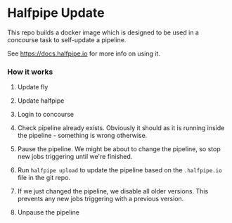 # Halfpipe Update

This repo builds a docker image which is designed to be used in a concourse task to self-update a pipeline.

See <https://docs.halfpipe.io> for more info on using it.


### How it works

1. Update fly

2. Update halfpipe

3. Login to concourse

4. Check pipeline already exists. Obviously it should as it is running inside the pipeline - something is wrong otherwise.

5. Pause the pipeline. We might be about to change the pipeline, so stop new jobs triggering until we're finished.

6. Run `halfpipe upload` to update the pipeline based on the `.halfpipe.io` file in the git repo.

7. If we just changed the pipeline, we disable all older versions. This prevents any new jobs triggering with a previous version.

8. Unpause the pipeline
